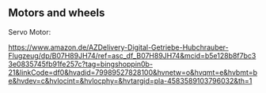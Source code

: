 ## Motors and wheels
Servo Motor:

https://www.amazon.de/AZDelivery-Digital-Getriebe-Hubchrauber-Flugzeug/dp/B07H89JH74/ref=asc_df_B07H89JH74&mcid=b5e128b8f7bc33e0835745fb91fe257c?tag=bingshoppin0b-21&linkCode=df0&hvadid=79989527828100&hvnetw=o&hvqmt=e&hvbmt=be&hvdev=c&hvlocint=&hvlocphy=&hvtargid=pla-4583589103796032&th=1 
